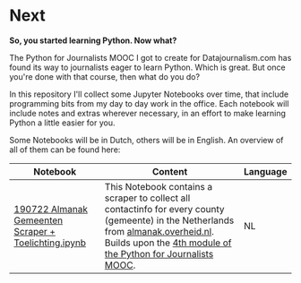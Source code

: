 # Next
**So, you started learning Python. Now what?**

The Python for Journalists MOOC I got to create for Datajournalism.com has found its way to journalists eager to learn Python. Which is great. But once you're done with that course, then what do you do? 

In this repository I'll collect some Jupyter Notebooks over time, that include programming bits from my day to day work in the office. Each notebook will include notes and extras wherever necessary, in an effort to make learning Python a little easier for you. 

Some Notebooks will be in Dutch, others will be in English. An overview of all of them can be found here: 


| Notebook                                        | Content                                                                                                                                                                                             | Language |
|------------------------------------------------------|-----------------------------------------------------------------------------------------------------------------------------------------------------------------------------------------------------|----------|
| [190722 Almanak Gemeenten Scraper + Toelichting.ipynb](https://github.com/winnydejong/next/blob/master/190722%20Almanak%20Gemeenten%20Scraper%20%2B%20Toelichting.ipynb) | This Notebook contains a scraper to collect all contactinfo for every county (gemeente) in the Netherlands from [almanak.overheid.nl](https://almanak.overheid.nl/). Builds upon the [4th module of the Python for Journalists MOOC](https://datajournalism.com/watch/python-for-journalists). | NL       |
